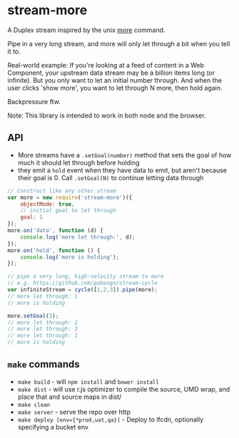 # stream-more

A Duplex stream inspired by the unix [more](http://en.wikipedia.org/wiki/More_(command)) command.

Pipe in a very long stream, and more will only let through a bit when you tell it to.

Real-world example: If you're looking at a feed of content in a Web Component, your upstream data stream may be a billion items long (or infinite). But you only want to let an initial number through. And when the user clicks 'show more', you want to let through N more, then hold again.

Backpressure ftw.

Note: This library is intended to work in both node and the browser.

## API

* More streams have a `.setGoal(number)` method that sets the goal of how much it should let through before holding
* they emit a `hold` event when they have data to emit, but aren't because their goal is 0. Call `.setGoal(N)` to continue letting data through

```javascript
// Construct like any other stream
var more = new require('stream-more')({
    objectMode: true,
    // initial goal to let through
    goal: 1
});
more.on('data', function (d) {
    console.log('more let through:', d);
});
more.on('hold', function () {
    console.log('more is holding');
});

// pipe a very long, high-velocity stream to more
// e.g. https://github.com/gobengo/stream-cycle
var infiniteStream = cycle([1,2,3]).pipe(more);
// more let through: 1
// more is holding

more.setGoal(3);
// more let through: 2
// more let through: 3
// more let through: 1
// more is holding
```

## `make` commands

* `make build` - will `npm install` and `bower install`
* `make dist` - will use r.js optimizer to compile the source, UMD wrap, and place that and source maps in dist/
* `make clean`
* `make server` - serve the repo over http
* `make deploy [env={*prod,uat,qa}]` - Deploy to lfcdn, optionally specifying a bucket env
